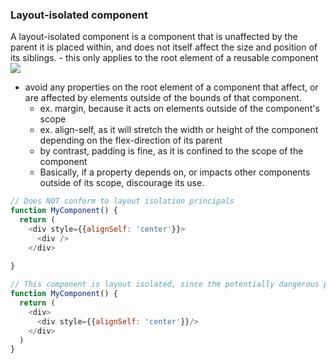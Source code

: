 
### Layout-isolated component
A layout-isolated component is a component that is unaffected by the parent it is placed within, and does not itself affect the size and position of its siblings.
    - this only applies to the root element of a reusable component
![](/assets/images/2021-03-28-19-49-24.png)
- avoid any properties on the root element of a component that affect, or are affected by elements outside of the bounds of that component.
    - ex. margin, because it acts on elements outside of the component's scope
    - ex. align-self, as it will stretch the width or height of the component depending on the flex-direction of its parent
    - by contrast, padding is fine, as it is confined to the scope of the component
    - Basically, if a property depends on, or impacts other components outside of its scope, discourage its use.
```js
// Does NOT conform to layout isolation principals
function MyComponent() {
  return (
    <div style={{alignSelf: 'center'}}>
      <div />
    </div>
  
}

// This component is layout isolated, since the potentially dangerous property is not on the root element
function MyComponent() {
  return (
    <div>
      <div style={{alignSelf: 'center'}}/>
    </div>
  )
}
```
